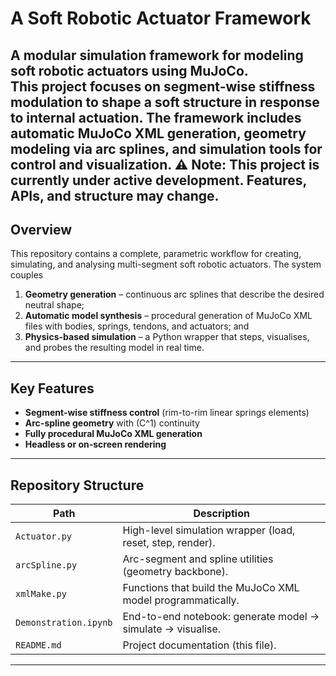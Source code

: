 # A Soft Robotic Actuator Framework
A modular simulation framework for modeling soft robotic actuators using MuJoCo.  
This project focuses on segment-wise stiffness modulation to shape a soft structure in response to internal actuation. The framework includes automatic MuJoCo XML generation, geometry modeling via arc splines, and simulation tools for control and visualization.
**⚠️ Note:** This project is currently under active development. Features, APIs, and structure may change.
---

## Overview

This repository contains a complete, parametric workflow for creating, simulating, and analysing multi-segment soft robotic actuators.  The system couples
1. **Geometry generation** – continuous arc splines that describe the desired neutral shape;
2. **Automatic model synthesis** – procedural generation of MuJoCo XML files with bodies, springs, tendons, and actuators; and
3. **Physics-based simulation** – a Python wrapper that steps, visualises, and probes the resulting model in real time.

---

## Key Features

- **Segment-wise stiffness control** (rim-to-rim linear springs elements)
- **Arc-spline geometry** with \(C^1\) continuity
- **Fully procedural MuJoCo XML generation**
- **Headless or on-screen rendering**

---

## Repository Structure

| Path                  | Description                                                 |
| --------------------- | ----------------------------------------------------------- |
| `Actuator.py`         | High-level simulation wrapper (load, reset, step, render).  |
| `arcSpline.py`        | Arc-segment and spline utilities (geometry backbone).       |
| `xmlMake.py`          | Functions that build the MuJoCo XML model programmatically. |
| `Demonstration.ipynb` | End-to-end notebook: generate model → simulate → visualise. |
| `README.md`           | Project documentation (this file).                          |

---